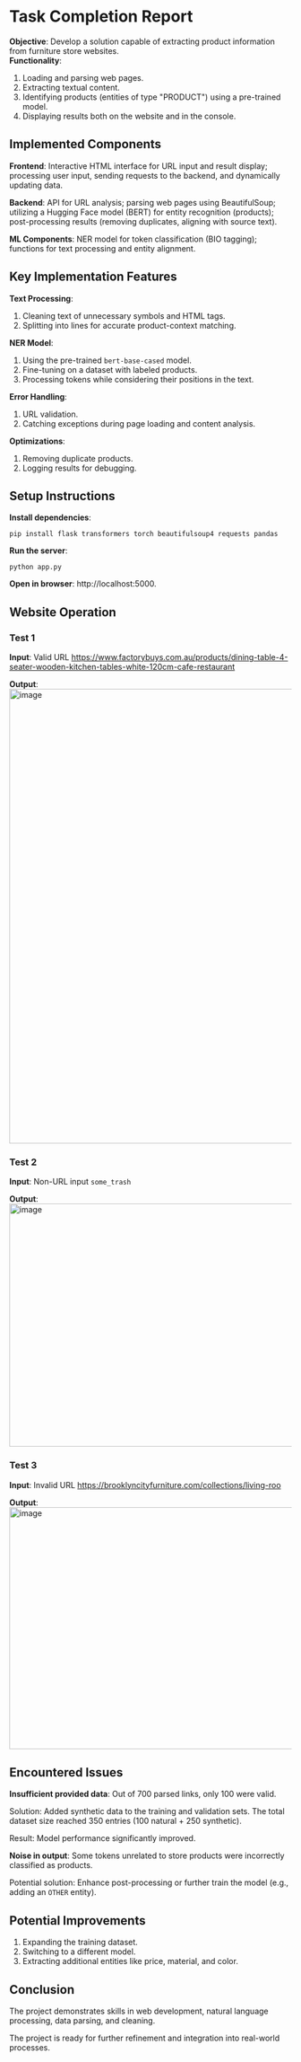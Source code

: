 # Task Completion Report  
**Objective**: Develop a solution capable of extracting product information from furniture store websites.  
**Functionality**:  
1. Loading and parsing web pages.  
2. Extracting textual content.  
3. Identifying products (entities of type "PRODUCT") using a pre-trained model.  
4. Displaying results both on the website and in the console.  

## Implemented Components  
**Frontend**: Interactive HTML interface for URL input and result display; processing user input, sending requests to the backend, and dynamically updating data.  

**Backend**: API for URL analysis; parsing web pages using BeautifulSoup; utilizing a Hugging Face model (BERT) for entity recognition (products); post-processing results (removing duplicates, aligning with source text).  

**ML Components**: NER model for token classification (BIO tagging); functions for text processing and entity alignment.  

## Key Implementation Features  
**Text Processing**:  
1. Cleaning text of unnecessary symbols and HTML tags.  
2. Splitting into lines for accurate product-context matching.  

**NER Model**:  
1. Using the pre-trained `bert-base-cased` model.  
2. Fine-tuning on a dataset with labeled products.  
3. Processing tokens while considering their positions in the text.  

**Error Handling**:  
1. URL validation.  
2. Catching exceptions during page loading and content analysis.  

**Optimizations**:  
1. Removing duplicate products.  
2. Logging results for debugging.  

## Setup Instructions  
**Install dependencies**:  

`pip install flask transformers torch beautifulsoup4 requests pandas`  

**Run the server**:  

`python app.py`  

**Open in browser**: http://localhost:5000.  

## Website Operation  
### Test 1  
**Input**: Valid URL https://www.factorybuys.com.au/products/dining-table-4-seater-wooden-kitchen-tables-white-120cm-cafe-restaurant  

**Output**:  
<img width="1098" height="810" alt="image" src="https://github.com/user-attachments/assets/5d9cb1eb-8ba8-4135-9029-ad6381f868c0" />  

### Test 2  
**Input**: Non-URL input `some_trash`  

**Output**:  
<img width="1098" height="433" alt="image" src="https://github.com/user-attachments/assets/ae7517f7-bf30-4f53-ab78-35ad7750cd31" />  

### Test 3  
**Input**: Invalid URL https://brooklyncityfurniture.com/collections/living-roo  

**Output**:  
<img width="1081" height="431" alt="image" src="https://github.com/user-attachments/assets/72c48df6-b0fa-4787-8a3e-6e957ca19cee" />  

## Encountered Issues  
**Insufficient provided data**: Out of 700 parsed links, only 100 were valid.  

Solution: Added synthetic data to the training and validation sets. The total dataset size reached 350 entries (100 natural + 250 synthetic).  

Result: Model performance significantly improved.  

**Noise in output**: Some tokens unrelated to store products were incorrectly classified as products.  

Potential solution: Enhance post-processing or further train the model (e.g., adding an `OTHER` entity).  

## Potential Improvements  
1. Expanding the training dataset.  
2. Switching to a different model.  
3. Extracting additional entities like price, material, and color.  

## Conclusion  
The project demonstrates skills in web development, natural language processing, data parsing, and cleaning.  

The project is ready for further refinement and integration into real-world processes.
